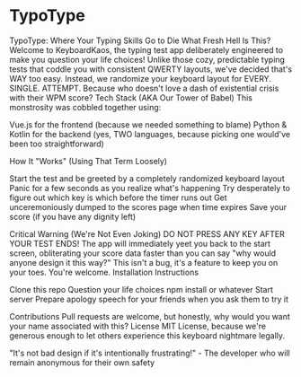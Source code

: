 # TypoType

TypoType: Where Your Typing Skills Go to Die
What Fresh Hell Is This?
Welcome to KeyboardKaos, the typing test app deliberately engineered to make you question your life choices! Unlike those cozy, predictable typing tests that coddle you with consistent QWERTY layouts, we've decided that's WAY too easy.
Instead, we randomize your keyboard layout for EVERY. SINGLE. ATTEMPT. Because who doesn't love a dash of existential crisis with their WPM score?
Tech Stack (AKA Our Tower of Babel)
This monstrosity was cobbled together using:

Vue.js for the frontend (because we needed something to blame)
Python & Kotlin for the backend (yes, TWO languages, because picking one would've been too straightforward)

How It "Works" (Using That Term Loosely)

Start the test and be greeted by a completely randomized keyboard layout
Panic for a few seconds as you realize what's happening
Try desperately to figure out which key is which before the timer runs out
Get unceremoniously dumped to the scores page when time expires
Save your score (if you have any dignity left)

Critical Warning (We're Not Even Joking)
DO NOT PRESS ANY KEY AFTER YOUR TEST ENDS!
The app will immediately yeet you back to the start screen, obliterating your score data faster than you can say "why would anyone design it this way?" This isn't a bug, it's a feature to keep you on your toes. You're welcome.
Installation Instructions

Clone this repo
Question your life choices
npm install or whatever
Start server
Prepare apology speech for your friends when you ask them to try it

Contributions
Pull requests are welcome, but honestly, why would you want your name associated with this?
License
MIT License, because we're generous enough to let others experience this keyboard nightmare legally.

"It's not bad design if it's intentionally frustrating!" - The developer who will remain anonymous for their own safety
